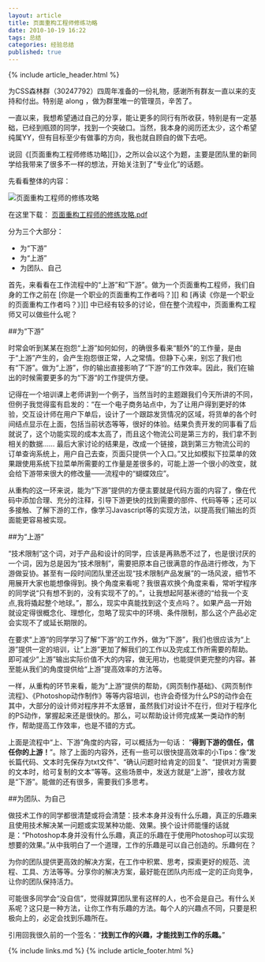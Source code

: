 ```yaml
---
layout: article
title: 页面重构工程师修练功略
date: 2010-10-19 16:22
tags: 总结
categories: 经验总结
published: true
---
```


{% include  article_header.html %}

为CSS森林群（30247792）四周年准备的一份礼物，感谢所有群友一直以来的支持和付出。特别是 along ，做为群里唯一的管理员，辛苦了。

一直以来，我想希望通过自己的分享，能让更多的同行有所收获，特别是有一定基础，已经到瓶颈的同学，找到一个突破口。当然，我本身的阅历还太少，这个希望纯属YY，但有目标至少有做事的方向，我也就自顾自的做下去吧。

说回《[页面重构工程师修练功略][]》，之所以会以这个为题，主要是团队里的新同学给我带来了很多不一样的想法，开始关注到了“专业化”的话题。

先看看整体的内容：

![页面重构工程师的修练攻略](http://i4.minus.com/ibo5uRJSi2mCUt.png)

在这里下载： [页面重构工程师的修练攻略.pdf](http://www.cssforest.org/blog/index.php?s=file_download&id=24)

分为三个大部分：

- 为“下游”
- 为“上游”
- 为团队、自己

首先，来看看在工作流程中的“上游”和“下游”。做为一个页面重构工程师，我们自身的工作之前在 [你是一个职业的页面重构工作者吗？][] 和 [再读《你是一个职业的页面重构工作者吗？》][] 中已经有较多的讨论，但在整个流程中，页面重构工程师又可以做些什么呢？

##为“下游”

时常会听到某某在抱怨“上游”如何如何，的确很多看来“额外”的工作量，是由于“上游”产生的，会产生抱怨很正常，人之常情。但静下心来，别忘了我们也有“下游”。做为“上游”，你的输出直接影响了“下游“的工作效率。因此，我们在输出的时候需要更多的为“下游“的工作提供方便。

记得在一个培训课上老师讲到一个例子，当然当时的主题跟我们今天所讲的不同，但例子我觉得蛮有启发的：“在一个电子商务站点中，为了让用户得到更好的体验，交互设计师在用户下单后，设计了一个跟踪发货情况的区域，将货单的各个时间结点显示在上面，包括当前状态等等，很好的体验。结果负责开发的同事看了后就说了，这个功能实现的成本太高了，而且这个物流公司是第三方的，我们拿不到相关的数据…… 最后大家讨论的结果是，改成一个链接，跳到第三方物流公司的订单查询系统上，用户自己去查，页面只提供一个入口。”又比如模拟下拉菜单的效果跟使用系统下拉菜单所需要的工作量是差很多的，可能上游一个很小的改变，就会给下游带来很大的修改量——流程中的“蝴蝶效应”。

从重构的这一环来说，能为“下游”提供的方便主要就是代码方面的内容了，像在代码中添加合理、充分的注释，引导下游更快的找到需要的部件、代码等等；还可以多接触、了解下游的工作，像学习Javascript等的实现方法，以提高我们输出的页面能更容易被实现。

##为“上游”

“技术限制”这个词，对于产品和设计的同学，应该是再熟悉不过了，也是很讨厌的一个词，因为总是因为“技术限制”，需要把原本自己很满意的作品进行修改，为下游做妥协。甚至有一段时间团队里还出现“技术限制产品发展”的一场风波，细节不用展开大家也能想像得到。换个角度来看呢？我很喜欢换个角度来看，常听学程序的同学说“只有想不到的，没有实现不了的。”，让我想起阿基米德的“给我一个支点,我将撬起整个地球。”，那么，现实中真能找到这个支点吗？。如果产品一开始就设定得很概念化、理想化，忽略了现实中的环境、条件限制，那么这个产品必定会实现不了或延长期限的。

在要求“上游“的同学学习了解“下游“的工作外，做为“下游”，我们也很应该为“上游”提供一定的培训，让“上游”更加了解我们的工作以及完成工作所需要的帮助。即可减少“上游”输出实际价值不大的内容，做无用功，也能提供更完整的内容。甚至能从我们的角度提供给“上游”提高效率的方法等。

一样，从重构的环节来看，能为“上游”提供的帮助，《网页制作基础》、《网页制作流程》、《Photoshop动作制作》等等内容培训，也许会奇怪为什么PS的动作会在其中，大部分的设计师对程序并不太感冒，虽然我们对设计不在行，但对于程序化的PS动作，掌握起来还是很快的。那么，可以帮助设计师完成某一类动作的制作，帮助提高工作效率，也是不错的方式。

上面是流程中“上、下游”角度的内容，可以概括为一句话： “**得到下游的信任，信任你的上游！**”。除了上面的内容外，还有一些可以很快提高效率的小Tips：像“发长篇代码、文本时先保存为txt文件”、“确认问题时给肯定的回复”、“提供对方需要的文本时，给可复制的文本”等等。这些场景中，发送方就是“上游”，接收方就是“下游”。能做的还有很多，需要我们多思考。

##为团队、为自己

做技术工作的同学都很清楚或将会清楚：技术本身并没有什么乐趣，真正的乐趣来且使用技术解决某一问题或实现某种功能、效果。换个设计师能懂的话就是：“Photoshop本身并没有什么乐趣，真正的乐趣在于使用Photoshop可以实现想要的效果。”从中我明白了一个道理，工作的乐趣是可以自己创造的。乐趣何在？

为你的团队提供更高效的解决方案，在工作中积累、思考，探索更好的规范、流程、工具、方法等等。分享你的解决方案，最好能在团队内形成一定的正向竞争，让你的团队保持活力。

可能很多同学会“没自信”，觉得就算团队里有这样的人，也不会是自己。有什么关系呢？这只是一种方法，让你工作有乐趣的方法。每个人的兴趣点不同，只要是积极向上的，必定会找到乐趣所在。

引用回我很久前的一个签名：“**找到工作的兴趣，才能找到工作的乐趣。**”

{% include links.md %}
{% include article_footer.html %}
